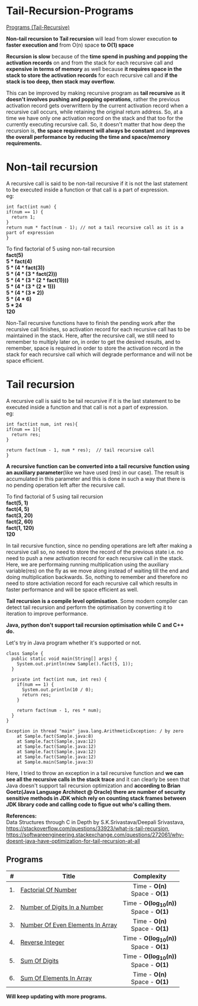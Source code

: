 # Tail-Recursion-Programs

[Programs (Tail-Recursive)](https://github.com/Akshaya-Amar/Tail-Recursion-Programs#programs)

**Non-tail recursion to Tail recursion** will lead from slower execution **to faster execution and** from O(n) space **to O(1) space**

**Recursion is slow** because of the **time spend in pushing and popping the activation records** on and from the stack for each recursive call and **expensive in terms of memory** as well because **it requires space in the stack to store the activation records** for each recursive call and **if the stack is too deep, then stack may overflow.**

This can be improved by making recursive program as **tail recursive** as **it doesn't involves pushing and popping operations**, rather the previous activation record gets overwrittern by the current activation record when a recursive call occurs, while retaining the original return address. So, at a time we have only one activation record on the stack and that too for the currently executing recursive call. So, it doesn't matter that how deep the recursion is, **the space requirement will always be constant** and **improves the overall performance by reducing the time and space/memory requirements.**

<h1>Non-tail recursion</h1>
A recursive call is said to be non-tail recursive if it is not the last statement to be executed inside a function or that call is a part of expression.

<br>
eg:

```
int fact(int num) {
if(num == 1) {
  return 1;
}
return num * fact(num - 1); // not a tail recursive call as it is a part of expression
}
```

To find factorial of 5 using non-tail recursion<br>
**fact(5)**<br>
**5 * fact(4)**<br>
**5 * (4 * fact(3))**<br>
**5 * (4 * (3 * fact(2)))**<br>
**5 * (4 * (3 * (2 * fact(1))))**<br>
**5 * (4 * (3 * (2 * 1)))**<br>
**5 * (4 * (3 * 2))**<br>
**5 * (4 * 6)**<br>
**5 * 24**<br>
**120**<br>

Non-Tail recursive functions have to finish the pending work after the recursive call finishes, so activation record for each recursive call has to be maintained in the stack. Here, after the recursive call, we still need to remember to multiply later on, in order to get the desired results, and to remember, space is required in order to store the activation record in the stack for each recursive call which will degrade performance and will not be space efficient.


<h1>Tail recursion</h1>
A recursive call is said to be tail recursive if it is the last statement to be executed inside a function and that call is not a part of expression.<br>
eg:

```
int fact(int num, int res){
if(num == 1){
  return res;
}

return fact(num - 1, num * res);  // tail recursive call
}
```

**A recursive function can be converted into a tail recursive function using an auxiliary parameter**(like we have used (res) in our case). The result is accumulated in this parameter and this is done in such a way that there is no pending operation left after the recursive call.

To find factorial of 5 using tail recursion<br>
**fact(5, 1)**<br>
**fact(4, 5)**<br>
**fact(3, 20)**<br>
**fact(2, 60)**<br>
**fact(1, 120)**<br>
**120**<br>

In tail recursive function, since no pending operations are left after making a recursive call so, no need to store the record of the previous state i.e. no need to push a new activation record for each recursive call in the stack. Here, we are performaing running multiplication using the auxiliary variable(res) on the fly as we move along instead of waiting till the end and doing multiplication backwards. So, nothing to remember and therefore no need to store activiation record for each recursive call which results in faster performance and will be space efficient as well.

**Tail recursion is a compile level optimisation**. Some modern compiler can detect tail recursion and perform the optimisation by converting it to iteration to improve performance.

**Java, python don't support tail recursion optimisation while C and C++ do.**

Let's try in Java program whether it's supported or not.

```
class Sample {
  public static void main(String[] args) {
    System.out.println(new Sample().fact(5, 1));
  }

  private int fact(int num, int res) {
    if(num == 1) {
      System.out.println(10 / 0);
      return res;
    }

    return fact(num - 1, res * num);
  }
}
```
```
Exception in thread "main" java.lang.ArithmeticException: / by zero
	at Sample.fact(Sample.java:8)
	at Sample.fact(Sample.java:12)
	at Sample.fact(Sample.java:12)
	at Sample.fact(Sample.java:12)
	at Sample.fact(Sample.java:12)
	at Sample.main(Sample.java:3)
```

Here, I tried to throw an exception in a tail recursive function and **we can see all the recursive calls in the stack trace** and it can clearly be seen that Java doesn't support tail recursion optimization and **according to Brian Goetz(Java Language Architect @ Oracle) there are number of security sensitive methods in JDK which rely on counting stack frames between JDK library code and calling code to figue out who's calling them.**

**References:**<br>
Data Structures through C in Depth by S.K.Srivastava/Deepali Srivastava, <br>
https://stackoverflow.com/questions/33923/what-is-tail-recursion, <br>
https://softwareengineering.stackexchange.com/questions/272061/why-doesnt-java-have-optimization-for-tail-recursion-at-all<br>


## Programs
| # | Title | Complexity |
|:---:| ----- | :--------: |
|1.|[Factorial Of Number](./FactorialOfNumber.c) | Time - **O(n)** <br>Space - **O(1)** |
|2.|[Number of Digits In a Number](./NumberOfDigitsInANumber.c) | Time - **O(log<sub>10</sub>(n))** <br>Space - **O(1)** |
|3.|[Number Of Even Elements In Array](./NumberOfEvenElementsInArray.c) | Time - **O(n)** <br>Space - **O(1)** |
|4.|[Reverse Integer](./ReverseInteger.c) | Time - **O(log<sub>10</sub>(n))** <br>Space - **O(1)** |
|5.|[Sum Of Digits](./SumOfDigits.c) | Time - **O(log<sub>10</sub>(n))** <br>Space - **O(1)** |
|6.|[Sum Of Elements In Array](./SumOfElementsInArray.c) | Time - **O(n)** <br>Space - **O(1)** |

**Will keep updating with more programs.**
